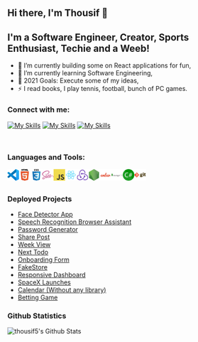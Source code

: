 ## Hi there, I'm Thousif 👋

## I'm a Software Engineer, Creator, Sports Enthusiast, Techie and a Weeb!
- 🔭 I’m currently building some on React applications for fun,
- 🌱 I’m currently learning Software Engineering, 
- 🥅 2021 Goals: Execute some of my ideas, 
- ⚡ I read books, I play tennis, football, bunch of PC games.

### Connect with me:

[![My Skills](https://skillicons.dev/icons?i=twitter)](https://twitter.com/thousifive)
[![My Skills](https://skillicons.dev/icons?i=linkedin)](https://linkedin.com/in/thousif5)
[![My Skills](https://skillicons.dev/icons?i=instagram)](https://instagram.com/thousifive)

<br />

### Languages and Tools:

[<img align="left" alt="Visual Studio Code" width="26px" src="https://raw.githubusercontent.com/github/explore/80688e429a7d4ef2fca1e82350fe8e3517d3494d/topics/visual-studio-code/visual-studio-code.png" />][vscode]
[<img align="left" alt="HTML5" width="26px" src="https://raw.githubusercontent.com/github/explore/80688e429a7d4ef2fca1e82350fe8e3517d3494d/topics/html/html.png" />][html5]
[<img align="left" alt="CSS3" width="26px" src="https://raw.githubusercontent.com/github/explore/80688e429a7d4ef2fca1e82350fe8e3517d3494d/topics/css/css.png" />][css3]
[<img align="left" alt="Sass" width="26px" src="https://raw.githubusercontent.com/github/explore/80688e429a7d4ef2fca1e82350fe8e3517d3494d/topics/sass/sass.png" />][sass]
[<img align="left" alt="JavaScript" width="26px" src="https://raw.githubusercontent.com/github/explore/80688e429a7d4ef2fca1e82350fe8e3517d3494d/topics/javascript/javascript.png" />][javascript]
[<img align="left" alt="React" width="26px" src="https://raw.githubusercontent.com/github/explore/80688e429a7d4ef2fca1e82350fe8e3517d3494d/topics/react/react.png" />][react]
[<img align="left" alt="Redux" width="26px" src="https://raw.githubusercontent.com/github/explore/80688e429a7d4ef2fca1e82350fe8e3517d3494d/topics/redux/redux.png" />][redux]
[<img align="left" alt="Node.js" width="26px" src="https://raw.githubusercontent.com/github/explore/80688e429a7d4ef2fca1e82350fe8e3517d3494d/topics/nodejs/nodejs.png" />][node.js]
[<img align="left" alt="Ember" width="26px" src="https://raw.githubusercontent.com/github/explore/80688e429a7d4ef2fca1e82350fe8e3517d3494d/topics/ember/ember.png" />][ember]
[<img align="left" alt="MongoDB" width="26px" src="https://raw.githubusercontent.com/github/explore/80688e429a7d4ef2fca1e82350fe8e3517d3494d/topics/mongodb/mongodb.png" />][mongodb]
[<img align="left" alt="CSharp" width="26px" src="https://raw.githubusercontent.com/github/explore/80688e429a7d4ef2fca1e82350fe8e3517d3494d/topics/csharp/csharp.png" />][csharp]
[<img align="left" alt="Git" width="26px" src="https://raw.githubusercontent.com/github/explore/80688e429a7d4ef2fca1e82350fe8e3517d3494d/topics/git/git.png" />][git]

<br />
<br />

### Deployed Projects
- [Face Detector App]
- [Speech Recognition Browser Assistant]
- [Password Generator]
- [Share Post]
- [Week View]
- [Next Todo]
- [Onboarding Form]
- [FakeStore]
- [Responsive Dashboard]
- [SpaceX Launches]
- [Calendar (Without any library)]
- [Betting Game]

### Github Statistics

<img align="left" alt="thousif5's Github Stats" src="https://github-readme-stats.vercel.app/api?username=thousifive&show_icons=true&hide_border=true" />

[website]: https://thousif5.github.io
[twitter]: https://twitter.com/thousifive
[instagram]: https://instagram.com/thousifive
[linkedin]: https://linkedin.com/in/thousif5
[vscode]: https://code.visualstudio.com
[html5]: https://developer.mozilla.org/en-US/docs/Web/Guide/HTML/HTML5
[css3]: https://developer.mozilla.org/en-US/docs/Web/CSS
[sass]: https://sass-lang.com
[javascript]: https://developer.mozilla.org/en-US/docs/Web/JavaScript
[react]: https://reactjs.org
[redux]: https://redux.js.org
[node.js]: https://nodejs.org
[ember]: https://emberjs.com
[mongodb]: https://www.mongodb.com
[csharp]: https://docs.microsoft.com/en-us/dotnet/csharp
[git]: https://git-scm.com
[Face Detector App]: https://amazing-kilby-c8a990.netlify.app/
[Speech Recognition Browser Assistant]: https://jolly-panini-f50b87.netlify.app/
[Password Generator]: https://naughty-archimedes-88f2ae.netlify.app/
[Share Post]: https://jovial-perlman-4d678a.netlify.app/
[Store eCom]: https://relaxed-euclid-072f70.netlify.app/
[Week View]: https://hopeful-joliot-32adbb.netlify.app/
[Next Todo]: https://stately-meerkat-296544.netlify.app/
[Onboarding Form]: https://hungry-haibt-82d357.netlify.app/
[FakeStore]: https://loquacious-cactus-c61f4e.netlify.app/
[Responsive Dashboard]: https://peppy-custard-7c59ca.netlify.app/
[SpaceX Launches]: https://main--extraordinary-starship-f7f12d.netlify.app/
[Calendar (Without any library)]: https://regal-sunflower-5f0a27.netlify.app/
[Betting Game]: https://jolly-panda-6c1188.netlify.app/
